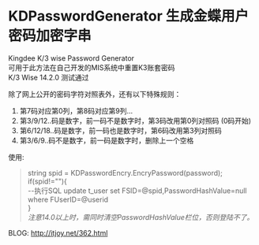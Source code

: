 # KDPasswordGenerator 生成金蝶用户密码加密字串
Kingdee K/3 wise Password Generator   
可用于此方法在自己开发的MIS系统中重置K3账套密码  
K/3 Wise 14.2.0 测试通过

除了网上公开的密码字符对照表外，还有以下特殊规则： 
1. 第7码对应第0列，第8码对应第9列...  
2. 第3/9/12..码是数字，前一码不是数字时，第3码改用第0列对照码 (0码开始) 
3. 第6/12/18..码是数字，前一码也是数字时，第6码改用第3列对照码 
4. 第3/6/9..码不是数字，前一码是数字时，删除上一个空格 

使用:
>string spid = KDPasswordEncry.EncryPassword(password);   
>if(spid!=""){  
>--执行SQL  update t_user set FSID=@spid,PasswordHashValue=null where FUserID=@userid   
>}  
>*注意14.0以上时，需同时清空PasswordHashValue栏位，否则登陆不了。*

BLOG: http://itjoy.net/362.html
